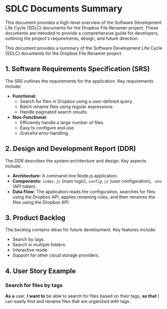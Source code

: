 # SDLC Documents Summary

This document provides a high-level overview of the Software Development Life Cycle (SDLC) documents for the Dropbox File Renamer project. These documents are intended to provide a comprehensive guide for developers, outlining the project's requirements, design, and future direction.

This document provides a summary of the Software Development Life Cycle (SDLC) documents for the Dropbox File Renamer project.

## 1. Software Requirements Specification (SRS)

The SRS outlines the requirements for the application. Key requirements include:

- **Functional:**
  - Search for files in Dropbox using a user-defined query.
  - Batch rename files using regular expressions.
  - Handle paginated search results.
- **Non-Functional:**
  - Efficiently handle a large number of files.
  - Easy to configure and use.
  - Graceful error handling.

## 2. Design and Development Report (DDR)

The DDR describes the system architecture and design. Key aspects include:

- **Architecture:** A command-line Node.js application.
- **Components:** `index.js` (main logic), `config.js` (user configuration), `.env` (API token).
- **Data Flow:** The application reads the configuration, searches for files using the Dropbox API, applies renaming rules, and then renames the files using the Dropbox API.

## 3. Product Backlog

The backlog contains ideas for future development. Key features include:

- Search by tags.
- Search in multiple folders.
- Interactive mode.
- Support for other cloud storage providers.

## 4. User Story Example

### Search for files by tags

**As a** user,
**I want to** be able to search for files based on their tags,
**so that** I can easily find and rename files that are organized with tags.
